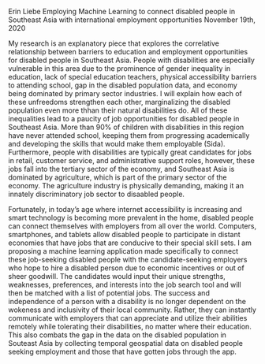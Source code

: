 Erin Liebe
Employing Machine Learning to connect disabled people in Southeast Asia with international employment opportunities
November 19th, 2020

My research is an explanatory piece that explores the correlative relationship between barriers to education and employment opportunities for disabled people in Southeast Asia. People with disabilities are especially vulnerable in this area due to the prominence of gender inequality in education, lack of special education teachers, physical accessibility barriers to attending school, gap in the disabled population data, and economy being dominated by primary sector industries. I will explain how each of these unfreedoms strengthen each other, marginalizing the disabled population even more thhan their natural disabilities do. All of these inequalities lead to a paucity of job opportunities for disabled people in Southeast Asia. More than 90% of children with disabilities in this region have never attended school, keeping them from progressing academically and developing the skills that would make them employable (Sida). Furthermore, people with disabilities are typically great candidates for jobs in retail, customer service, and administrative support roles, however, these jobs fall into the tertiary sector of the economy, and Southeast Asia is dominated by agriculture, which is part of the primary sector of the economy. The agriculture industry is physically demanding, making it an innately discriminatory job sector to disaabled people.

Fortunately, in today’s age where internet accessibility is increasing and smart technology is becoming more prevalent in the home, disabled people can connect themselves with employers from all over the world. Computers, smartphones, and tablets allow disabled people to participate in distant economies that have jobs that are conducive to their special skill sets. I am proposing a machine learning application made specifically to connect these job-seeking disabled people with the candidate-seeking employers who hope to hire a disabled person due to economic incentives or out of sheer goodwill. The candidates would input their unique strengths, weaknesses, preferences, and interests into the job search tool and will then be matched with a list of potential jobs. The success and independence of a person with a disability is no longer dependent on the wokeness and inclusivity of their local community. Rather, they can instantly communicate with employers that can appreciate and utilize their abilities remotely while tolerating their disabilities, no matter where their education. This also combats the gap in the data on the disabled population in Souteast Asia by collecting temporal geospatial data on disabled people seeking employment and those that have gotten jobs through the app.

